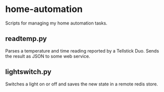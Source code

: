 home-automation
===============

Scripts for managing my home automation tasks.

readtemp.py
-----------
Parses a temperature and time reading reported by a Tellstick Duo. Sends the result as JSON to some web service.

lightswitch.py
--------------
Switches a light on or off and saves the new state in a remote redis store.
